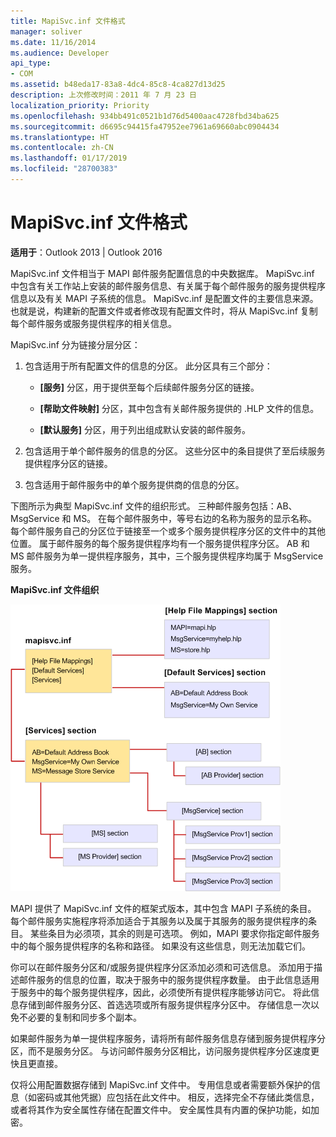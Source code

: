 ```yaml
---
title: MapiSvc.inf 文件格式
manager: soliver
ms.date: 11/16/2014
ms.audience: Developer
api_type:
- COM
ms.assetid: b48eda17-83a8-4dc4-85c8-4ca827d13d25
description: 上次修改时间：2011 年 7 月 23 日
localization_priority: Priority
ms.openlocfilehash: 934bb491c0521b1d76d5400aac4728fbd34ba625
ms.sourcegitcommit: d6695c94415fa47952ee7961a69660abc0904434
ms.translationtype: HT
ms.contentlocale: zh-CN
ms.lasthandoff: 01/17/2019
ms.locfileid: "28700383"
---
```

# <a name="file-format-of-mapisvcinf"></a>MapiSvc.inf 文件格式

**适用于**：Outlook 2013 | Outlook 2016 
  
MapiSvc.inf 文件相当于 MAPI 邮件服务配置信息的中央数据库。 MapiSvc.inf 中包含有关工作站上安装的邮件服务信息、有关属于每个邮件服务的服务提供程序信息以及有关 MAPI 子系统的信息。 MapiSvc.inf 是配置文件的主要信息来源。 也就是说，构建新的配置文件或者修改现有配置文件时，将从 MapiSvc.inf 复制每个邮件服务或服务提供程序的相关信息。 
  
MapiSvc.inf 分为链接分层分区：
  
1. 包含适用于所有配置文件的信息的分区。 此分区具有三个部分：
    
   - **[服务]** 分区，用于提供至每个后续邮件服务分区的链接。 
    
   - **[帮助文件映射]** 分区，其中包含有关邮件服务提供的 .HLP 文件的信息。 
    
   - **[默认服务]** 分区，用于列出组成默认安装的邮件服务。 
    
2. 包含适用于单个邮件服务的信息的分区。 这些分区中的条目提供了至后续服务提供程序分区的链接。
    
3. 包含适用于邮件服务中的单个服务提供商的信息的分区。
    
下图所示为典型 MapiSvc.inf 文件的组织形式。 三种邮件服务包括：AB、MsgService 和 MS。 在每个邮件服务中，等号右边的名称为服务的显示名称。 每个邮件服务自己的分区位于链接至一个或多个服务提供程序分区的文件中的其他位置。 属于邮件服务的每个服务提供程序均有一个服务提供程序分区。 AB 和 MS 邮件服务为单一提供程序服务，其中，三个服务提供程序均属于 MsgService 服务。
  
**MapiSvc.inf 文件组织**
  
![MapiSvc.inf 文件组织](media/amapi_30.gif "MapiSvc.inf 文件组织")
  
MAPI 提供了 MapiSvc.inf 文件的框架式版本，其中包含 MAPI 子系统的条目。 每个邮件服务实施程序将添加适合于其服务以及属于其服务的服务提供程序的条目。 某些条目为必须项，其余的则是可选项。 例如，MAPI 要求你指定邮件服务中的每个服务提供程序的名称和路径。 如果没有这些信息，则无法加载它们。
  
你可以在邮件服务分区和/或服务提供程序分区添加必须和可选信息。 添加用于描述邮件服务的信息的位置，取决于服务中的服务提供程序数量。 由于此信息适用于服务中的每个服务提供程序，因此，必须使所有提供程序能够访问它。 将此信息存储到邮件服务分区、首选选项或所有服务提供程序分区中。 存储信息一次以免不必要的复制和同步多个副本。
  
如果邮件服务为单一提供程序服务，请将所有邮件服务信息存储到服务提供程序分区，而不是服务分区。 与访问邮件服务分区相比，访问服务提供程序分区速度更快且更直接。 
  
仅将公用配置数据存储到 MapiSvc.inf 文件中。 专用信息或者需要额外保护的信息（如密码或其他凭据）应包括在此文件中。 相反，选择完全不存储此类信息，或者将其作为安全属性存储在配置文件中。 安全属性具有内置的保护功能，如加密。
  

